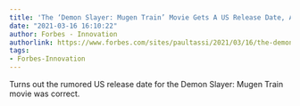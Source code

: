 ```yaml
---
title: 'The ‘Demon Slayer: Mugen Train’ Movie Gets A US Release Date, And New Trailer'
date: "2021-03-16 16:10:22"
author: Forbes - Innovation
authorlink: https://www.forbes.com/sites/paultassi/2021/03/16/the-demon-slayer-mugen-train-movie-gets-a-us-release-date-and-new-trailer/
tags:
- Forbes-Innovation
---
```

Turns out the rumored US release date for the Demon Slayer: Mugen Train movie was correct.